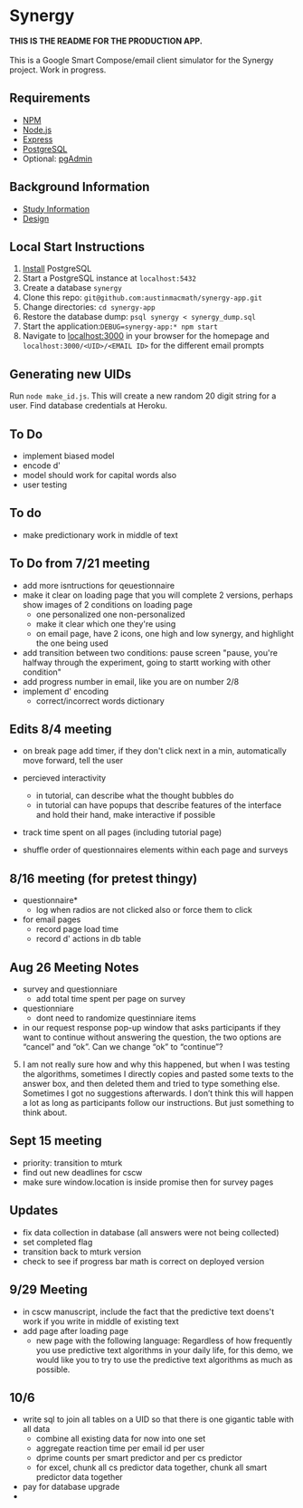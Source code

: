 # Synergy
**THIS IS THE README FOR THE PRODUCTION APP.**<br><br>
This is a Google Smart Compose/email client simulator for the Synergy project. Work in progress.

## Requirements
* [NPM](https://www.npmjs.com/)
* [Node.js](https://nodejs.org/en/)
* [Express](https://expressjs.com/)
* [PostgreSQL](https://www.postgresql.org/)
* Optional: [pgAdmin](https://www.pgadmin.org/)

## Background Information
* [Study Information](https://docs.google.com/document/d/1pITKxX8v58MLusvwPeIaSM7F8YYrLQISV1gCkjubNV0)
* [Design](https://docs.google.com/document/d/1poJQO2GKQ6j3X6-B_ka_6YI4fTV3rGEd9f98XrYKm0M)

## Local Start Instructions
1. [Install](https://www.postgresql.org/download/) PostgreSQL
2. Start a PostgreSQL instance at `localhost:5432`
3. Create a database `synergy` 
4. Clone this repo: `git@github.com:austinmacmath/synergy-app.git`
5. Change directories: `cd synergy-app`
6. Restore the database dump: `psql synergy < synergy_dump.sql`
7. Start the application:`DEBUG=synergy-app:* npm start`
8. Navigate to [localhost:3000](http://localhost:3000) in your browser for the homepage and `localhost:3000/<UID>/<EMAIL ID>` for the different email prompts

## Generating new UIDs
Run `node make_id.js`. This will create a new random 20 digit string for a user. Find database credentials at Heroku.

## To Do
* implement biased model
* encode d'
* model should work for capital words also
* user testing

## To do 
* make predictionary work in middle of text

## To Do from 7/21 meeting
* add more isntructions for qeuestionnaire
* make it clear on loading page that you will complete 2 versions, perhaps show images of 2 conditions on loading page
    * one personalized one non-personalized
    * make it clear which one they're using
    * on email page, have 2 icons, one high and low synergy, and highlight the one being used
* add transition between two conditions: pause screen "pause, you're halfway through the experiment, going to startt working with other condition"
* add progress number in email, like you are on number 2/8
* implement d' encoding
    * correct/incorrect words dictionary


## Edits 8/4 meeting
* on break page add timer, if they don't click next in a min, automatically move forward, tell the user
* percieved interactivity
    * in tutorial, can describe what the thought bubbles do 
    * in tutorial can have popups that describe features of the interface and hold their hand, make interactive if possible
* track time spent on all pages (including tutorial page)


* shuffle order of questionnaires elements within each page and surveys


## 8/16 meeting (for pretest thingy)
* questionnaire*
    * log when radios are not clicked also or force them to click
* for email pages
    * record page load time
    * record d' actions in db table

## Aug 26 Meeting Notes
* survey and questionniare
    * add total time spent per page on survey
* questionniare
    * dont need to randomize questinniare items
* in our request response pop-up window that asks participants if they want to continue without answering the question, the two options are “cancel” and “ok”. Can we change “ok” to “continue”?
5. I am not really sure how and why this happened, but when I was testing the algorithms, sometimes I directly copies and pasted some texts to the answer box, and then deleted them and tried to type something else. Sometimes I got no suggestions afterwards. I don’t think this will happen a lot as long as participants follow our instructions. But just something to think about.

## Sept 15 meeting
* priority: transition to mturk
* find out new deadlines for cscw
* make sure window.location is inside promise then for survey pages

## Updates
* fix data collection in database (all answers were not being collected)
* set completed flag
* transition back to mturk version
* check to see if progress bar math is correct on deployed version

## 9/29 Meeting
* in cscw manuscript, include the fact that the predictive text doens't work if you write in middle of existing text
* add page after loading page
    * new page with the following language: Regardless of how frequently you use predictive text algorithms in your daily life, for this demo, we would like you to try to use the predictive text algorithms as much as possible.

## 10/6
* write sql to join all tables on a UID so that there is one gigantic table with all data
    * combine all existing data for now into one set
    * aggregate reaction time per email id per user 
    * dprime counts per smart predictor and per cs predictor
    * for excel, chunk all cs predictor data together, chunk all smart predictor data together
* pay for database upgrade
* 


